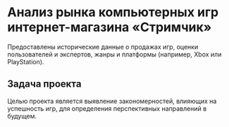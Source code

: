 # Анализ рынка компьютерных игр интернет-магазина «Стримчик»

Предоставлены исторические данные о продажах игр, оценки пользователей и экспертов, жанры и платформы (например, Xbox или PlayStation).

## Задача проекта
Целью проекта является выявление закономерностей, влияющих на успешность игр, для определения перспективных направлений в будущем.
